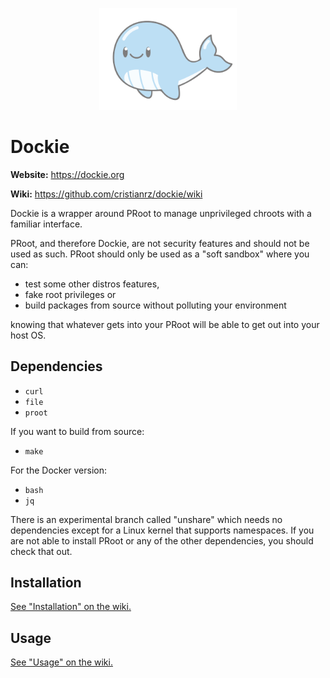 <p align="center"><img src="docs/whale_small.png" width="220px"></p>

# Dockie

**Website:** https://dockie.org

**Wiki:** https://github.com/cristianrz/dockie/wiki

Dockie is a wrapper around PRoot to manage unprivileged chroots with a
familiar interface.

PRoot, and therefore Dockie, are not security features and should not be used
as such. PRoot should only be used as a "soft sandbox" where you can:

* test some other distros features,
* fake root privileges or
* build packages from source without polluting your environment

knowing that whatever gets into your PRoot will be able to get out into your
host OS.

## Dependencies

* `curl`
* `file`
* `proot`

If you want to build from source:

* `make`

For the Docker version:

* `bash`
* `jq`

There is an experimental branch called "unshare" which needs no dependencies except for a Linux kernel that supports namespaces. If you are not able to install PRoot or any of the other dependencies, you should check that out. 

## Installation

[See "Installation" on the wiki.](https://github.com/cristianrz/dockie/wiki#installation)

## Usage

[See "Usage" on the wiki.](https://github.com/cristianrz/dockie/wiki#usage)

